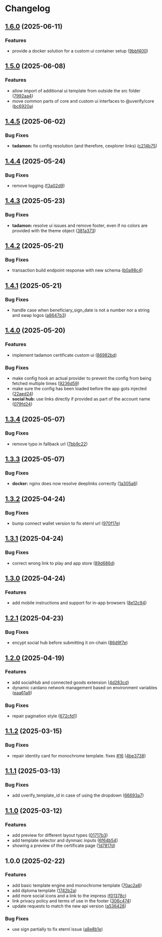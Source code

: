 # Changelog

## [1.6.0](https://github.com/UVerify-io/uverify-ui/compare/v1.5.0...v1.6.0) (2025-06-11)


### Features

* provide a docker solution for a custom ui container setup ([9bbf400](https://github.com/UVerify-io/uverify-ui/commit/9bbf40019a74c69b68723a7016466cee0b230b6f))

## [1.5.0](https://github.com/UVerify-io/uverify-ui/compare/v1.4.5...v1.5.0) (2025-06-08)


### Features

* allow import of additional ui template from outside the src folder ([7992aa4](https://github.com/UVerify-io/uverify-ui/commit/7992aa44eb2f54da45224311e18b5c171706063e))
* move common parts of core and custom ui interfaces to @uverify/core ([bc6920a](https://github.com/UVerify-io/uverify-ui/commit/bc6920a710160e44ed911d40b51437ef69b47267))

## [1.4.5](https://github.com/UVerify-io/uverify-ui/compare/v1.4.4...v1.4.5) (2025-06-02)


### Bug Fixes

* **tadamon:** fix config resolution (and therefore, cexplorer links) ([c214b75](https://github.com/UVerify-io/uverify-ui/commit/c214b75184b0547e06068b63f00ae5f77ed34aee))

## [1.4.4](https://github.com/UVerify-io/uverify-ui/compare/v1.4.3...v1.4.4) (2025-05-24)


### Bug Fixes

* remove logging ([f3a02d9](https://github.com/UVerify-io/uverify-ui/commit/f3a02d9d940957fca1d0581c9567b66a51d06fb4))

## [1.4.3](https://github.com/UVerify-io/uverify-ui/compare/v1.4.2...v1.4.3) (2025-05-23)


### Bug Fixes

* **tadamon:** resolve ui issues and remove footer, even if no colors are provided with the theme object ([381a373](https://github.com/UVerify-io/uverify-ui/commit/381a3736727811e99cbe34b088c733390e176ced))

## [1.4.2](https://github.com/UVerify-io/uverify-ui/compare/v1.4.1...v1.4.2) (2025-05-21)


### Bug Fixes

* transaction build endpoint response with new schema ([b0a98c4](https://github.com/UVerify-io/uverify-ui/commit/b0a98c4fc4a821346a3290a02d8875f46c900dcb))

## [1.4.1](https://github.com/UVerify-io/uverify-ui/compare/v1.4.0...v1.4.1) (2025-05-21)


### Bug Fixes

* handle case when beneficiary_sign_date is not a number nor a string and swap logos ([a8647b3](https://github.com/UVerify-io/uverify-ui/commit/a8647b330c8a98c819877bfa9f9609431a2c140b))

## [1.4.0](https://github.com/UVerify-io/uverify-ui/compare/v1.3.4...v1.4.0) (2025-05-20)


### Features

* implement tadamon certificate custom ui ([86982bd](https://github.com/UVerify-io/uverify-ui/commit/86982bd1780029490bbb034e9d3c005fd53e7a10))


### Bug Fixes

* make config hook an actual provider to prevent the config from being fetched multiple times ([9236d59](https://github.com/UVerify-io/uverify-ui/commit/9236d594a7a150fc24814ead6e15478046a5d58a))
* make sure the config has been loaded before the app gots injected ([22aed24](https://github.com/UVerify-io/uverify-ui/commit/22aed2460a5ae7de0e29d1fabc8176d8bef2cb5b))
* **social hub:** use links directly if provided as part of the account name ([079fd24](https://github.com/UVerify-io/uverify-ui/commit/079fd243a5e49a46120a41da90a5ff8284174554))

## [1.3.4](https://github.com/UVerify-io/uverify-ui/compare/v1.3.3...v1.3.4) (2025-05-07)


### Bug Fixes

* remove typo in fallback url ([7bb9c22](https://github.com/UVerify-io/uverify-ui/commit/7bb9c22fe75a590b22282f39ce1175e6fe40842d))

## [1.3.3](https://github.com/UVerify-io/uverify-ui/compare/v1.3.2...v1.3.3) (2025-05-07)


### Bug Fixes

* **docker:** nginx does now resolve deeplinks correctly ([1a305a6](https://github.com/UVerify-io/uverify-ui/commit/1a305a6c3266507b81f145347d65cb5ab69a8795))

## [1.3.2](https://github.com/UVerify-io/uverify-ui/compare/v1.3.1...v1.3.2) (2025-04-24)


### Bug Fixes

* bump connect wallet version to fix eternl url ([970f17e](https://github.com/UVerify-io/uverify-ui/commit/970f17e14a5ed6d665a4f3bb865c2cfa3deb3e5f))

## [1.3.1](https://github.com/UVerify-io/uverify-ui/compare/v1.3.0...v1.3.1) (2025-04-24)


### Bug Fixes

* correct wrong link to play and app store ([89d686d](https://github.com/UVerify-io/uverify-ui/commit/89d686d3deb651caa6c30937bb9559fa5fff90ba))

## [1.3.0](https://github.com/UVerify-io/uverify-ui/compare/v1.2.1...v1.3.0) (2025-04-24)


### Features

* add mobile instructions and support for in-app browsers ([8e12c94](https://github.com/UVerify-io/uverify-ui/commit/8e12c9409d326243351cf60475d305b8ac6e072c))

## [1.2.1](https://github.com/UVerify-io/uverify-ui/compare/v1.2.0...v1.2.1) (2025-04-23)


### Bug Fixes

* encypt social hub before submitting it on-chain ([86d9f7e](https://github.com/UVerify-io/uverify-ui/commit/86d9f7e0ce4afb6ef748a62fb67c510dd6e2843a))

## [1.2.0](https://github.com/UVerify-io/uverify-ui/compare/v1.1.2...v1.2.0) (2025-04-19)

### Features

- add socialHub and connected goods extension ([4d283cd](https://github.com/UVerify-io/uverify-ui/commit/4d283cdb6cde988e12f638747fd320b8bb949b83))
- dynamic cardano network management based on environment variables ([eaa61a9](https://github.com/UVerify-io/uverify-ui/commit/eaa61a96e2245e1a4c8ea59d99d7f2b1d7c828e1))

### Bug Fixes

- repair pagination style ([672cfd1](https://github.com/UVerify-io/uverify-ui/commit/672cfd1c0faf4fd0e4a757ab2891a0f8138a04e8))

## [1.1.2](https://github.com/UVerify-io/uverify-ui/compare/v1.1.1...v1.1.2) (2025-03-15)

### Bug Fixes

- repair identity card for monochrome template. fixes [#16](https://github.com/UVerify-io/uverify-ui/issues/16) ([4be3738](https://github.com/UVerify-io/uverify-ui/commit/4be3738c40f635a48e40ad8dbc8fe245acc1dd34))

## [1.1.1](https://github.com/UVerify-io/uverify-ui/compare/v1.1.0...v1.1.1) (2025-03-13)

### Bug Fixes

- add uverify_template_id in case of using the dropdown ([66693a7](https://github.com/UVerify-io/uverify-ui/commit/66693a7f3c85275df9da85f0d961ec48caea2d1c))

## [1.1.0](https://github.com/UVerify-io/uverify-ui/compare/v1.0.0...v1.1.0) (2025-03-12)

### Features

- add preview for different layout types ([01717b3](https://github.com/UVerify-io/uverify-ui/commit/01717b396e7f3631ad552572ebfe8d3332cd96ff))
- add template selector and dynmaic inputs ([6f64b54](https://github.com/UVerify-io/uverify-ui/commit/6f64b54b38c4e704f041b19cdae4271cf6ddc152))
- showing a preview of the certificate page ([1d7817d](https://github.com/UVerify-io/uverify-ui/commit/1d7817d25a182bad5a97332838c6c09d2408d60f))

## 1.0.0 (2025-02-22)

### Features

- add basic template engine and monochrome template ([70ac2a6](https://github.com/UVerify-io/uverify-ui/commit/70ac2a6bf1d725e9e699d406ef9f3dba73d92fd1))
- add diploma template ([1742b2a](https://github.com/UVerify-io/uverify-ui/commit/1742b2a3d488c2930a218b6ab7851d81e1ae8ecb))
- add more social icons and a link to the impress ([f01378c](https://github.com/UVerify-io/uverify-ui/commit/f01378c038523633c6d50fd9f891b5f6f58c9643))
- link privacy policy and terms of use in the footer ([306c474](https://github.com/UVerify-io/uverify-ui/commit/306c474088ae560323dfe6b58d7beedaabb615be))
- update requests to match the new api version ([a536428](https://github.com/UVerify-io/uverify-ui/commit/a536428e150e3574dffee6dfbcb215c39c180a87))

### Bug Fixes

- use sign partially to fix eternl issue ([a8e8b1e](https://github.com/UVerify-io/uverify-ui/commit/a8e8b1ed830b36df1964da76e75614d2a60c0c83))

